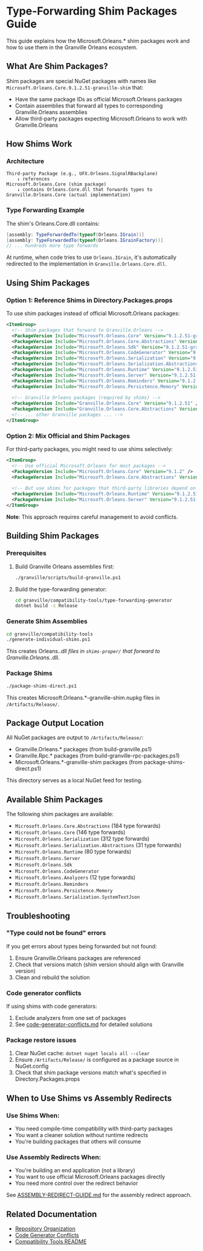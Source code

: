 # Type-Forwarding Shim Packages Guide

This guide explains how the Microsoft.Orleans.* shim packages work and how to use them in the Granville Orleans ecosystem.

## What Are Shim Packages?

Shim packages are special NuGet packages with names like `Microsoft.Orleans.Core.9.1.2.51-granville-shim` that:
- Have the same package IDs as official Microsoft.Orleans packages
- Contain assemblies that forward all types to corresponding Granville.Orleans assemblies
- Allow third-party packages expecting Microsoft.Orleans to work with Granville.Orleans

## How Shims Work

### Architecture
```
Third-party Package (e.g., UFX.Orleans.SignalRBackplane)
    ↓ references
Microsoft.Orleans.Core (shim package)
    ↓ contains Orleans.Core.dll that forwards types to
Granville.Orleans.Core (actual implementation)
```

### Type Forwarding Example
The shim's Orleans.Core.dll contains:
```csharp
[assembly: TypeForwardedTo(typeof(Orleans.IGrain))]
[assembly: TypeForwardedTo(typeof(Orleans.IGrainFactory))]
// ... hundreds more type forwards
```

At runtime, when code tries to use `Orleans.IGrain`, it's automatically redirected to the implementation in `Granville.Orleans.Core.dll`.

## Using Shim Packages

### Option 1: Reference Shims in Directory.Packages.props

To use shim packages instead of official Microsoft.Orleans packages:

```xml
<ItemGroup>
  <!-- Shim packages that forward to Granville.Orleans -->
  <PackageVersion Include="Microsoft.Orleans.Core" Version="9.1.2.51-granville-shim" />
  <PackageVersion Include="Microsoft.Orleans.Core.Abstractions" Version="9.1.2.51-granville-shim" />
  <PackageVersion Include="Microsoft.Orleans.Sdk" Version="9.1.2.51-granville-shim" />
  <PackageVersion Include="Microsoft.Orleans.CodeGenerator" Version="9.1.2.51-granville-shim" />
  <PackageVersion Include="Microsoft.Orleans.Serialization" Version="9.1.2.51-granville-shim" />
  <PackageVersion Include="Microsoft.Orleans.Serialization.Abstractions" Version="9.1.2.51-granville-shim" />
  <PackageVersion Include="Microsoft.Orleans.Runtime" Version="9.1.2.51-granville-shim" />
  <PackageVersion Include="Microsoft.Orleans.Server" Version="9.1.2.51-granville-shim" />
  <PackageVersion Include="Microsoft.Orleans.Reminders" Version="9.1.2.51-granville-shim" />
  <PackageVersion Include="Microsoft.Orleans.Persistence.Memory" Version="9.1.2.51-granville-shim" />
  
  <!-- Granville Orleans packages (required by shims) -->
  <PackageVersion Include="Granville.Orleans.Core" Version="9.1.2.51" />
  <PackageVersion Include="Granville.Orleans.Core.Abstractions" Version="9.1.2.51" />
  <!-- ... other Granville packages ... -->
</ItemGroup>
```

### Option 2: Mix Official and Shim Packages

For third-party packages, you might need to use shims selectively:

```xml
<ItemGroup>
  <!-- Use official Microsoft.Orleans for most packages -->
  <PackageVersion Include="Microsoft.Orleans.Core" Version="9.1.2" />
  <PackageVersion Include="Microsoft.Orleans.Core.Abstractions" Version="9.1.2" />
  
  <!-- But use shims for packages that third-party libraries depend on -->
  <PackageVersion Include="Microsoft.Orleans.Runtime" Version="9.1.2.51-granville-shim" />
  <PackageVersion Include="Microsoft.Orleans.Server" Version="9.1.2.51-granville-shim" />
</ItemGroup>
```

**Note**: This approach requires careful management to avoid conflicts.

## Building Shim Packages

### Prerequisites
1. Build Granville Orleans assemblies first:
   ```bash
   ./granville/scripts/build-granville.ps1
   ```

2. Build the type-forwarding generator:
   ```bash
   cd granville/compatibility-tools/type-forwarding-generator
   dotnet build -c Release
   ```

### Generate Shim Assemblies
```bash
cd granville/compatibility-tools
./generate-individual-shims.ps1
```

This creates Orleans.*.dll files in `shims-proper/` that forward to Granville.Orleans.*.dll.

### Package Shims
```bash
./package-shims-direct.ps1
```

This creates Microsoft.Orleans.*-granville-shim.nupkg files in `/Artifacts/Release/`.

## Package Output Location

All NuGet packages are output to `/Artifacts/Release/`:
- Granville.Orleans.* packages (from build-granville.ps1)
- Granville.Rpc.* packages (from build-granville-rpc-packages.ps1)
- Microsoft.Orleans.*-granville-shim packages (from package-shims-direct.ps1)

This directory serves as a local NuGet feed for testing.

## Available Shim Packages

The following shim packages are available:
- `Microsoft.Orleans.Core.Abstractions` (184 type forwards)
- `Microsoft.Orleans.Core` (146 type forwards)
- `Microsoft.Orleans.Serialization` (312 type forwards)
- `Microsoft.Orleans.Serialization.Abstractions` (31 type forwards)
- `Microsoft.Orleans.Runtime` (80 type forwards)
- `Microsoft.Orleans.Server`
- `Microsoft.Orleans.Sdk`
- `Microsoft.Orleans.CodeGenerator`
- `Microsoft.Orleans.Analyzers` (12 type forwards)
- `Microsoft.Orleans.Reminders`
- `Microsoft.Orleans.Persistence.Memory`
- `Microsoft.Orleans.Serialization.SystemTextJson`

## Troubleshooting

### "Type could not be found" errors
If you get errors about types being forwarded but not found:
1. Ensure Granville.Orleans packages are referenced
2. Check that versions match (shim version should align with Granville version)
3. Clean and rebuild the solution

### Code generator conflicts
If using shims with code generators:
1. Exclude analyzers from one set of packages
2. See [code-generator-conflicts.md](code-generator-conflicts.md) for detailed solutions

### Package restore issues
1. Clear NuGet cache: `dotnet nuget locals all --clear`
2. Ensure `/Artifacts/Release/` is configured as a package source in NuGet.config
3. Check that shim package versions match what's specified in Directory.Packages.props

## When to Use Shims vs Assembly Redirects

### Use Shims When:
- You need compile-time compatibility with third-party packages
- You want a cleaner solution without runtime redirects
- You're building packages that others will consume

### Use Assembly Redirects When:
- You're building an end application (not a library)
- You want to use official Microsoft.Orleans packages directly
- You need more control over the redirect behavior

See [ASSEMBLY-REDIRECT-GUIDE.md](/granville/compatibility-tools/ASSEMBLY-REDIRECT-GUIDE.md) for the assembly redirect approach.

## Related Documentation
- [Repository Organization](/granville/REPO-ORGANIZATION.md)
- [Code Generator Conflicts](code-generator-conflicts.md)
- [Compatibility Tools README](/granville/compatibility-tools/README.md)